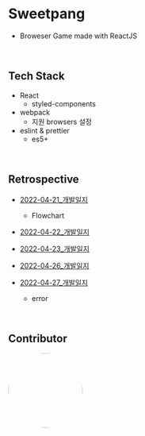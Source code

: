 # Sweetpang

- Broweser Game made with ReactJS

<br/>

## Tech Stack
- React
  - styled-components
- webpack
  - 지원 browsers 설정
- eslint & prettier
  - es5+

<br/>

## Retrospective

- [2022-04-21_개발일지](https://dannsgo.com/retrospective/20220421/)
  - Flowchart

- [2022-04-22_개발일지](https://dannsgo.com/retrospective/20220422/)
- [2022-04-23_개발일지](https://dannsgo.com/retrospective/20220423/)
- [2022-04-26_개발일지](https://dannsgo.com/retrospective/20220426/)
- [2022-04-27_개발일지](https://dannsgo.com/retrospective/20220427/)
  - error


<br/>

## Contributor
<a href="https://github.com/dannsgo">
	<img style="height:auto; border-radius:50%;" width="150" height="150" class="avatar avatar-user width-full border color-bg-default" src="https://avatars.githubusercontent.com/u/90893596?v=4">
</a>
